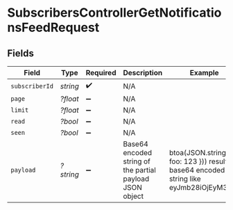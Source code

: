 # SubscribersControllerGetNotificationsFeedRequest


## Fields

| Field                                                                                     | Type                                                                                      | Required                                                                                  | Description                                                                               | Example                                                                                   |
| ----------------------------------------------------------------------------------------- | ----------------------------------------------------------------------------------------- | ----------------------------------------------------------------------------------------- | ----------------------------------------------------------------------------------------- | ----------------------------------------------------------------------------------------- |
| `subscriberId`                                                                            | *string*                                                                                  | :heavy_check_mark:                                                                        | N/A                                                                                       |                                                                                           |
| `page`                                                                                    | *?float*                                                                                  | :heavy_minus_sign:                                                                        | N/A                                                                                       |                                                                                           |
| `limit`                                                                                   | *?float*                                                                                  | :heavy_minus_sign:                                                                        | N/A                                                                                       |                                                                                           |
| `read`                                                                                    | *?bool*                                                                                   | :heavy_minus_sign:                                                                        | N/A                                                                                       |                                                                                           |
| `seen`                                                                                    | *?bool*                                                                                   | :heavy_minus_sign:                                                                        | N/A                                                                                       |                                                                                           |
| `payload`                                                                                 | *?string*                                                                                 | :heavy_minus_sign:                                                                        | Base64 encoded string of the partial payload JSON object                                  | btoa(JSON.stringify({ foo: 123 })) results in base64 encoded string like eyJmb28iOjEyM30= |